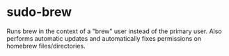 # sudo-brew

Runs brew in the context of a "brew" user instead of the primary user.  Also performs automatic updates and automatically fixes permissions on homebrew files/directories.
